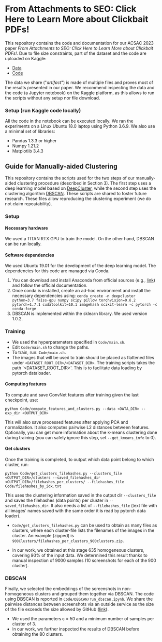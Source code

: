 # From Attachments to SEO: Click Here to Learn More about Clickbait PDFs!
This repository contains the code and documentation for our ACSAC 2023 paper _From Attachments to SEO: Click Here to Learn More about Clickbait PDFs!_.
Due to file size constraints, part of the dataset and  the code are uploaded on Kaggle:

* [Data](https://www.kaggle.com/datasets/emerald101/from-attachments-to-seo/data)
* [Code](https://www.kaggle.com/code/emerald101/artifact-code-for-paper-from-attachments-to-seo)

The data we share ("_artifact_") is made of multiple files and proves most of the results presented in our paper. We recommend inspecting the data and the code (a Jupyter notebook) on the Kaggle platform, as this allows to run the scripts without any setup nor file download.

### Setup (run Kaggle code locally)
All the code in the notebook can be executed locally. We ran the experiments on a Linux Ubuntu 18.0 laptop using Python 3.6.9.
We also use a minimal set of libraries:
- Pandas 1.3.3 or higher
- Numpy 1.21.2
- Matplotlib 3.4.3


## Guide for Manually-aided Clustering
This repository contains the scripts used for the two steps of our manually-aided clustering procedure (described in Section 3). The first step uses a deep learning model based on [DeepCluster](https://openaccess.thecvf.com/content_ECCV_2018/papers/Mathilde_Caron_Deep_Clustering_for_ECCV_2018_paper.pdf), while the second step uses the clustering algorithm [DBSCAN](https://www.dbs.ifi.lmu.de/Publikationen/Papers/KDD-96.final.frame.pdf).
These scripts are shared to foster future research. These files allow reproducing the clustering experiment (we do not
claim repeatability).

### Setup
 
#### Necessary hardware 
We used a TITAN RTX GPU to train the model. On the other hand, DBSCAN can be run locally.

#### Software dependencies
We used Ubuntu 19.01 for the development of the deep learning model. The dependencies for this code are managed via Conda.
 1. You can download and install Anaconda from official sources (e.g., [link](https://www.anaconda.com/download)) and follow the official documentation.
 2. Once conda is installed, create an ad-hoc environment and install the necessary dependencies using: `conda create -n deepcluster python=3.7 faiss-gpu numpy scipy pillow torchvision=0.8.2 pytorch=1.7.1 cudatoolkit=10.1 imagehash scikit-learn -c pytorch -c conda-forge`
 3. DBSCAN is implemented within the sklearn library. We used version 1.0.2.

### Training
- We used the hyperparameters specified in `Code/main.sh`.
- Edit `Code/main.sh` to change the paths.
- To train, run: `Code/main.sh`.
- The images that will be used to train should be placed as flattened files under `<DATASET_ROOT_DIR>/<DATASET_DIR>`. The training scripts takes the path `<DATASET_ROOT_DIR>'. This is to facilitate data loading by pytorch dataloader. 

#### Computing features
To compute and save ConvNet features after training given the last checkpoint, use:

`python Code/compute_features_and_clusters.py --data <DATA_DIR> --exp_dir <OUTPUT_DIR>`

This will also save processed features after applying PCA and normalization. It also computes pairwise L2 distances between features. Optionally, you can get more information about the k-means clustering done during training (you can safely ignore this step, set `--get_kmeans_info` to 0).

#### Get clusters 
Once the training is completed, to output which data point belong to which cluster, run:

`python Code/get_clusters_filehashes.py --clusters_file <OUTPUT_DIR>/clusters --saved_filehashes_dir <OUTPUT_DIR>/filehashes_per_clusters/ --filehashes_file Code/filehashes_by_idx.txt`

This uses the clustering information saved in the output dir `--clusters_file` and saves the filehashes (data points) per cluster in `--saved_filehashes_dir`. It also needs a list of `--filehashes_file` (text file with all images' names saved with the same order it is read by pytorch data loader).  

- `Code/get_clusters_filehashes.py` can be used to obtain as many files as clusters, where each cluster-file lists the filenames of the images in the cluster. An example (zipped) is `900Clusters/filehashes_per_clusters_900clusters.zip`.
* In our work, we obtained at this stage 635 homogeneous clusters, covering 90% of the input data. We determined this result thanks to manual inspection of 9000 samples (10 screenshots for each of the 900 cluster).

### DBSCAN
Finally, we selected the embeddings of the screenshots in non-homogeneous clusters and grouped them together via DBSCAN. The code using DBSCAN is reported in `Code/DBSCAN/run_dbscan.ipynb`. We share the pairwise distances between screenshots via an outside service as the size of the file exceeds the size allowed by GitHub ([link](https://www.kaggle.com/datasets/emerald101/from-attachments-to-seo?select=pairwise_distances_ConvNet.npy)).
* We used the parameters ε = 50 and a minimum number of samples per cluster of 3.
* In our work, we further inspected the results of DBSCAN before obtaining the 80 clusters. 
    


